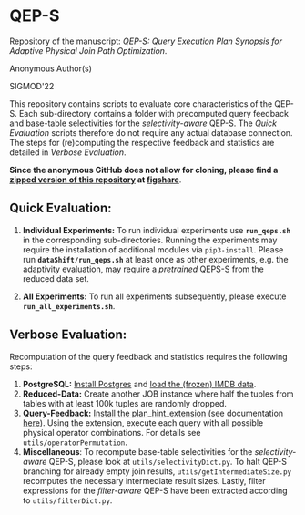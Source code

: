 # QEP-S
Repository of the manuscript: <em>QEP-S: Query Execution Plan Synopsis for Adaptive Physical Join Path Optimization</em>.

Anonymous Author(s)

SIGMOD'22


This repository contains scripts to evaluate core characteristics of the QEP-S. Each sub-directory contains a folder with precomputed query feedback and base-table selectivities for the <em>selectivity-aware</em> QEP-S. The <em> Quick Evaluation</em> scripts therefore do not require any actual database connection. The steps for (re)computing the respective feedback and statistics are detailed in <em> Verbose Evaluation</em>.

**Since the anonymous GitHub does not allow for cloning, please find a  [zipped version of this repository](https://figshare.com/s/b4388e6cef51efb85dfc)  at [figshare](https://figshare.com/)**.


## Quick Evaluation: 

1. **Individual Experiments:** To run individual experiments use **`run_qeps.sh`** in the corresponding sub-directories. Running the experiments may require the installation of additional modules via `pip3-install`. Please run **`dataShift/run_qeps.sh`** at least once as other experiments, e.g. the adaptivity evaluation, may require a <em>pretrained</em> QEPS-S from the reduced data set.

2. **All Experiments:** To run all experiments subsequently, please execute **`run_all_experiments.sh`**.



## Verbose Evaluation: 

Recomputation of the query feedback and statistics requires the following steps:

1. **PostgreSQL:** [Install Postgres](https://www.postgresql.org/download/linux/ubuntu/) and [load the (frozen) IMDB data](https://github.com/gregrahn/join-order-benchmark).
2. **Reduced-Data:** Create another JOB instance where half the tuples from tables with at least 100k tuples are randomly dropped.
3. **Query-Feedback:** [Install the plan_hint_extension](https://github.com/ossc-db/pg_hint_plan) (see documentation [here](https://pghintplan.osdn.jp/pg_hint_plan.html)). Using the extension, execute each query with all possible physical operator combinations. For details see `utils/operatorPermutation`.
4. **Miscellaneous**: To recompute base-table selectivities for the <em>selectivity-aware</em> QEP-S, please look at `utils/selectivityDict.py`. To halt QEP-S branching for already empty join results, `utils/getIntermediateSize.py` recomputes the necessary intermediate result sizes. Lastly, filter expressions for the <em>filter-aware</em> QEP-S have been extracted according to `utils/filterDict.py`.



